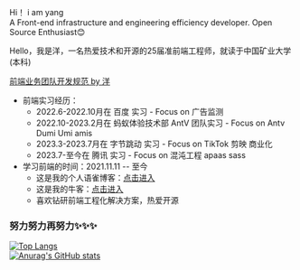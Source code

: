 Hi！  i am yang<br>
A Front-end infrastructure and engineering efficiency developer. Open Source Enthusiast😊 

Hello，我是洋，一名热爱技术和开源的25届准前端工程师，就读于中国矿业大学(本科)

[前端业务团队开发规范 by 洋](https://github.com/BoyYangzai/fe-team-work)

- 前端实习经历：
     - 2022.6-2022.10月在 百度 实习 - Focus on 广告监测
     - 2022.10-2023.2月在 蚂蚁体验技术部 AntV 团队实习 - Focus on Antv Dumi Umi amis
     - 2023.3-2023.7月在 字节跳动 实习 - Focus on TikTok 剪映 商业化<br>
     - 2023.7-至今在 腾讯 实习 - Focus on 混沌工程 apaas sass<br>
- 学习前端的时间：2021.11.11 -- 至今<br>
  - 这是我的个人语雀博客：[点击进入](https://www.yuque.com/boyyang) <br>
  - 这是我的牛客：[点击进入](https://www.nowcoder.com/users/278046557)<br>
  - 喜欢钻研前端工程化解决方案，热爱开源<br>

### 努力努力再努力✨✨✨
[![Top Langs](https://github-readme-stats.vercel.app/api/top-langs/?username=BoyYangZai&layout=compact&title_color=007bff&text_color=e7e7e7&icon_color=007bff&bg_color=171c28)](https://github.com/anuraghazra/github-readme-stats)
<br>
[![Anurag's GitHub stats](https://github-readme-stats.vercel.app/api?username=BoyYangZai&show_icons=true&title_color=007bff&text_color=e7e7e7&icon_color=007bff&bg_color=171c28)](https://github.com/anuraghazra/github-readme-stats)
